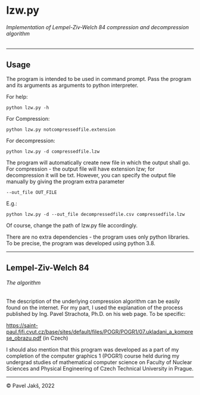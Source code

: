 # lzw.py
###### Implementation of Lempel-Ziv-Welch 84 compression and decompression algorithm
___
## Usage
The program is intended to be used in command prompt.
Pass the program and its arguments as arguments to python interpreter.

For help: 
```commandline
python lzw.py -h
```
For Compression:
```commandline
python lzw.py notcompressedfile.extension
```
For decompression:
```commandline
python lzw.py -d compressedfile.lzw
```
The program will automatically create new file in which the output shall go.
For compression - the output file will have extension lzw; for decompression it will be txt.
However, you can specify the output file manually by giving the program
extra parameter
```
--out_file OUT_FILE
```
E.g.:
```commandline
python lzw.py -d --out_file decompressedfile.csv compressedfile.lzw
```

Of course, change the path of lzw.py file accordingly.

There are no extra dependencies - the program uses only python libraries.
To be precise, the program was developed using python 3.8.
___
## Lempel-Ziv-Welch 84
###### The algorithm

The description of the underlying compression algorithm can be
easily found on the internet.
For my part, I used the explanation of the process published by
Ing. Pavel Strachota, Ph.D. on his web page.
To be specific:

https://saint-paul.fjfi.cvut.cz/base/sites/default/files/POGR/POGR1/07.ukladani_a_komprese_obrazu.pdf (in Czech)

I should also mention that this program was developed as a part of my completion
of the computer graphics 1 (POGR1) course held during my undergrad studies of mathematical computer science
on Faculty of Nuclear Sciences and Physical Engineering of Czech Technical University in Prague.
___
© Pavel Jakš, 2022
